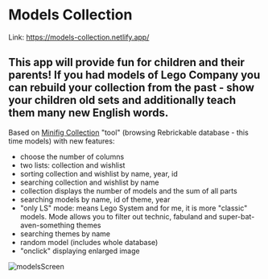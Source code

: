 # Models Collection

Link: https://models-collection.netlify.app/

## This app will provide fun for children and their parents! If you had models of Lego Company you can rebuild your collection from the past - show your children old sets and additionally teach them many new English words.

Based on [Minifig Collection](https://github.com/Pdzoc/Minifigs-Collection) "tool" (browsing Rebrickable database - this time models) with new features:
- choose the number of columns
- two lists: collection and wishlist
- sorting collection and wishlist by name, year, id
- searching collection and wishlist by name
- collection displays the number of models and the sum of all parts
- searching models by name, id of theme, year
- "only LS" mode: means Lego System and for me, it is more "classic" models. Mode allows you to filter out technic, fabuland and super-bat-aven-something themes
- searching themes by name
- random model (includes whole database)
- "onclick" displaying enlarged image



![modelsScreen](https://user-images.githubusercontent.com/71113600/213906371-1acc5a45-678e-46cc-bfc5-40bf9e304786.png)
